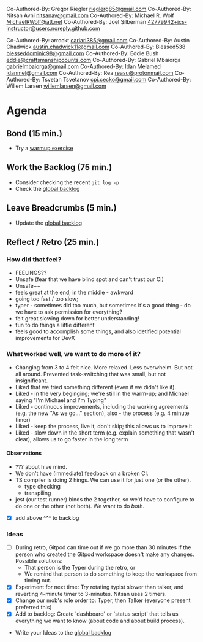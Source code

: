 Co-Authored-By: Gregor Riegler <rieglerg85@gmail.com>
Co-Authored-By: Nitsan Avni <nitsanav@gmail.com>
Co-Authored-By: Michael R. Wolf <MichaelRWolf@att.net>
Co-Authored-By: Joel Silberman <42779942+jcs-instructor@users.noreply.github.com>

Co-Authored-By: arrockt <cariari385@gmail.com>
Co-Authored-By: Austin Chadwick <austin.chadwick11@gmail.com>
Co-Authored-By: Blessed538 <blesseddominic98@gmail.com>
Co-Authored-By: Eddie Bush <eddie@craftsmanshipcounts.com>
Co-Authored-By: Gabriel Mbaiorga <gabrielmbaiorga@gmail.com>
Co-Authored-By: Idan Melamed <idanmel@gmail.com>
Co-Authored-By: Rea <reasu@protonmail.com>
Co-Authored-By: Tsvetan Tsvetanov <cpi.cecko@gmail.com>
Co-Authored-By: Willem Larsen <willemlarsen@gmail.com>

# Agenda

## Bond (15 min.)

- Try a [warmup exercise](../docs/warmup-exercises.md)

## Work the Backlog (75 min.)

- Consider checking the recent `git log -p`
- Check the [global backlog](../docs/backlog.md)

## Leave Breadcrumbs (5 min.)

- Update the [global backlog](../docs/backlog.md)

## Reflect / Retro (25 min.)

### How did that feel?

- FEELINGS??
- Unsafe (fear that we have blind spot and can't trust our CI)
- Unsafe++
- feels great at the end; in the middle - awkward
- going too fast / too slow;
- typer - sometimes did too much, but sometimes it's a good thing - do we have to ask permission for everything?
- felt great slowing down for better understanding!
- fun to do things a little different
- feels good to accomplish some things, and also idetified potential improvements for DevX

### What worked well, we want to do more of it?

- Changing from 3 to 4 felt nice. More relaxed. Less overwhelm. But not all around. Prevented task-switching that was small, but not insignificant.
- Liked that we tried something different (even if we didn't like it).
- Liked - in the very beginging; we're still in the warm-up; and Michael saying "I'm Michael and I'm Typing"
- Liked - continuous improvements, including the working agreements (e.g. the new "As we go..." section), also - the process (e.g. 4 minute timer)
- Liked - keep the process, live it, don't skip; this allows us to improve it
- Liked - slow down in the short term (e.g. explain something that wasn't clear), allows us to go faster in the long term

#### Observations

- ??? about hive mind.
- We don't have (immediate) feedback on a broken CI.
- TS compiler is doing 2 hings. We can use it for just one (or the other).
  - type checking
  - transpiling
- jest (our test runner) binds the 2 together, so we'd have to configure to do one or the other (not both). We want to do _both_.
- [x] add above ^^^ to backlog

### Ideas

- [ ] During retro, Gitpod can time out if we go more than 30 minutes if the person who created the Gitpod workspace doesn't make any changes. Possible solutions: 
  - That person is the Typer during the retro, or
  - We remind that person to do something to keep the workspace from timing out.
- [x] Experiment for next time: Try rotating typist slower than talker, and reverting 4-minute timer to 3-minutes. Nitsan uses 2 timers.
- [x] Change our mob's role order to: Typer, then Talker (everyone present preferred this)
- [x] Add to backlog: Create 'dashboard' or 'status script' that tells us everything we want to know (about code and about build process).

- Write your Ideas to the [global backlog](../docs/backlog.md)
